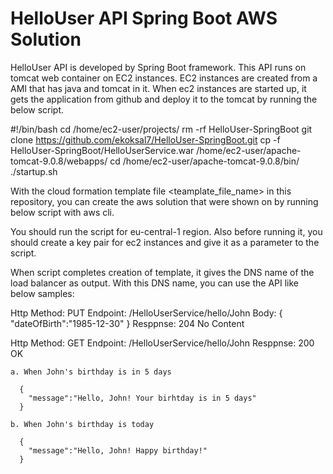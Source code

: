 # HelloUser API Spring Boot AWS Solution

HelloUser API is developed by Spring Boot framework. This API runs on tomcat web container on EC2 instances. EC2 instances are created from a AMI that has java and tomcat in it. When ec2 instances are started up, it gets the application from github and deploy it to the tomcat by running the below script.

#!/bin/bash
cd /home/ec2-user/projects/
rm -rf HelloUser-SpringBoot
git clone https://github.com/ekoksal7/HelloUser-SpringBoot.git
cp -f HelloUser-SpringBoot/HelloUserService.war /home/ec2-user/apache-tomcat-9.0.8/webapps/
cd /home/ec2-user/apache-tomcat-9.0.8/bin/
./startup.sh

With the cloud formation template file <teamplate_file_name> in this repository, you can create the aws solution that were shown on <diagram name> by running below script with aws cli.
  
 You should run the script for eu-central-1 region. Also before running it, you should create a key pair for ec2 instances and give it as a parameter to the script.
 
 When script completes creation of template, it gives the DNS name of the load balancer as output. With this DNS name, you can use the API like below samples:
 
 Http Method: PUT 
 Endpoint: <Load Balancer DNS Name>/HelloUserService/hello/John
 Body:
      {
        "dateOfBirth":"1985-12-30"
      }
 Resppnse: 204 No Content
  
  
 Http Method: GET 
 Endpoint: <Load Balancer DNS Name>/HelloUserService/hello/John
 Resppnse: 200 OK
 
    a. When John's birthday is in 5 days
      
      {
        "message":"Hello, John! Your birhtday is in 5 days"
      }
    
    b. When John's birthday is today
    
      {
        "message":"Hello, John! Happy birthday!"
      }
      
  
  
  
